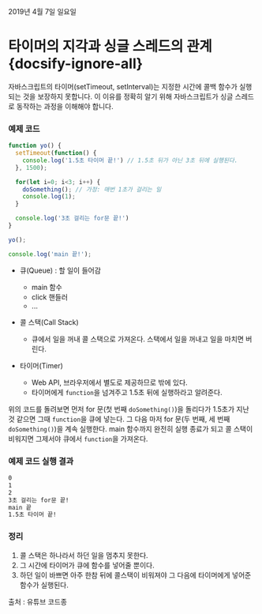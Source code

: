 2019년 4월 7일 일요일

# 타이머의 지각과 싱글 스레드의 관계 {docsify-ignore-all}

자바스크립트의 타이머(setTimeout, setInterval)는 지정한 시간에 콜백 함수가 실행되는 것을 보장하지 못합니다. 이 이유를 정확히 알기 위해 자바스크립트가 싱글 스레드로 동작하는 과정을 이해해야 합니다.

### 예제 코드
```javascript
function yo() {
  setTimeout(function() {
	console.log('1.5초 타이머 끝!') // 1.5초 뒤가 아닌 3초 뒤에 실행된다.
  }, 1500);

  for(let i=0; i<3; i++) {
	doSomething(); // 가정: 매번 1초가 걸리는 일
	console.log(1);
  }

  console.log('3초 걸리는 for문 끝!')
}

yo();

console.log('main 끝!');
```

* 큐(Queue) : 할 일이 들어감
	- main 함수
	- click 핸들러
	- ...

* 콜 스택(Call Stack)
	- 큐에서 일을 꺼내 콜 스택으로 가져온다. 스택에서 일을 꺼내고 일을 마치면 버린다.

* 타이머(Timer)
	- Web API, 브라우저에서 별도로 제공하므로 밖에 있다.
	- 타이머에게 `function`을 넘겨주고 1.5초 뒤에 실행하라고 알려준다.

위의 코드를 돌려보면 먼저 for 문(첫 번째 `doSomething()`)을 돌리다가 1.5초가 지난 것 같으면 그때 `function`을 큐에 넣는다. 그 다음 마저 for 문(두 번째, 세 번째 `doSomething()`)을 계속 실행한다. main 함수까지 완전히 실행 종료가 되고 콜 스택이 비워지면 그제서야 큐에서 `function`을 가져온다.

### 예제 코드 실행 결과
```bash
0
1
2
3초 걸리는 for문 끝!
main 끝
1.5초 타이머 끝!
```

### 정리
1. 콜 스택은 하나라서 하던 일을 멈추지 못한다.
2. 그 시간에 타이머가 큐에 함수를 넣어줄 뿐이다.
3. 하던 일이 바쁘면 아주 한참 뒤에 콜스택이 비워져야 그 다음에 타이머에게 넣어준 함수가 실행된다.

출처 : 유튜브 코드종